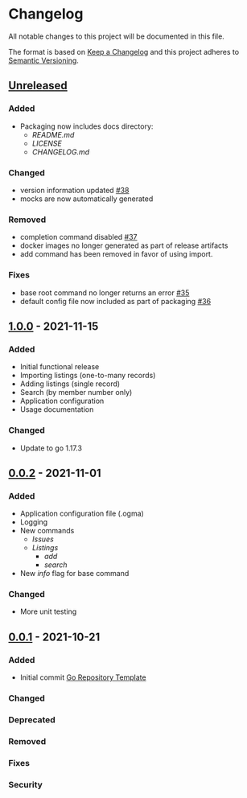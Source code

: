 # Changelog

All notable changes to this project will be documented in this file.

The format is based on [Keep a Changelog](https://keepachangelog.com/en/1.1.0/)
and this project adheres to [Semantic Versioning](https://semver.org/spec/v2.0.0.html).

## [Unreleased]

### Added

- Packaging now includes docs directory:
  - _README.md_
  - _LICENSE_
  - _CHANGELOG.md_

### Changed

- version information updated [#38](https://github.com/asphaltbuffet/ogma/issues/38)
- mocks are now automatically generated

### Removed

- completion command disabled [#37](https://github.com/asphaltbuffet/ogma/issues/37)
- docker images no longer generated as part of release artifacts
- add command has been removed in favor of using import.

### Fixes

- base root command no longer returns an error [#35](https://github.com/asphaltbuffet/ogma/issues/35)
- default config file now included as part of packaging [#36](https://github.com/asphaltbuffet/ogma/issues/36)

## [1.0.0] - 2021-11-15

### Added

- Initial functional release
- Importing listings (one-to-many records)
- Adding listings (single record)
- Search (by member number only)
- Application configuration
- Usage documentation

### Changed

- Update to go 1.17.3

## [0.0.2] - 2021-11-01

### Added

- Application configuration file (.ogma)
- Logging
- New commands
  - _Issues_
  - _Listings_
    - _add_
    - _search_
- New _info_ flag for base command

### Changed

- More unit testing

## [0.0.1] - 2021-10-21

### Added

- Initial commit [Go Repository Template](https://github.com/golang-templates/seed)

### Changed

### Deprecated

### Removed

### Fixes

### Security

[Unreleased]: https://github.com/asphaltbuffet/ogma/compare/v1.0.0...HEAD
[1.0.0]: https://github.com/asphaltbuffet/ogma/releases/tag/v1.0.0
[0.0.2]: https://github.com/asphaltbuffet/ogma/releases/tag/v0.0.2
[0.0.1]: https://github.com/asphaltbuffet/ogma/releases/tag/v0.0.1

<!-- markdownlint-disable-file MD024 -->